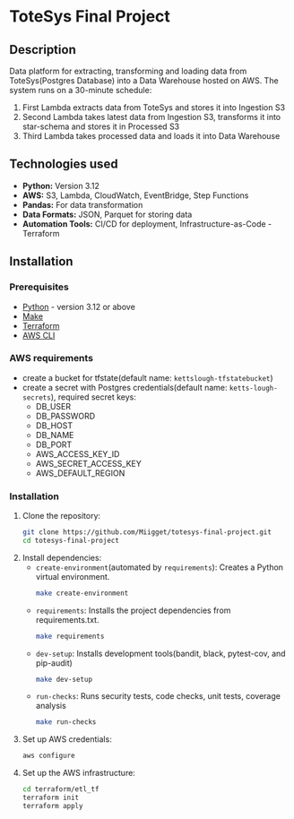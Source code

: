 # ToteSys Final Project

## Description
Data platform for extracting, transforming and loading data from ToteSys(Postgres Database) into a Data Warehouse hosted on AWS. The system runs on a 30-minute schedule:
1. First Lambda extracts data from ToteSys and stores it into Ingestion S3
2. Second Lambda takes latest data from Ingestion S3, transforms it into star-schema and stores it in Processed S3
3. Third Lambda takes processed data and loads it into Data Warehouse


## Technologies used
- **Python:** Version 3.12
- **AWS:** S3, Lambda, CloudWatch, EventBridge, Step Functions
- **Pandas:** For data transformation
- **Data Formats:** JSON, Parquet for storing data
- **Automation Tools:**  CI/CD for deployment, Infrastructure-as-Code - Terraform

## Installation

### Prerequisites
- [Python](https://www.python.org/downloads/) - version 3.12 or above
- [Make](https://www.gnu.org/software/make/)
- [Terraform](https://www.terraform.io/downloads.html)
- [AWS CLI](https://docs.aws.amazon.com/cli/latest/userguide/install-cliv2.html)

### AWS requirements
- create a bucket for tfstate(default name: `kettslough-tfstatebucket`)
- create a secret with Postgres credentials(default name: `ketts-lough-secrets`), required secret keys:
    - DB_USER
    - DB_PASSWORD
    - DB_HOST
    - DB_NAME
    - DB_PORT
    - AWS_ACCESS_KEY_ID
    - AWS_SECRET_ACCESS_KEY
    - AWS_DEFAULT_REGION

### Installation

1. Clone the repository:
   ```bash
   git clone https://github.com/Miigget/totesys-final-project.git
   cd totesys-final-project
2. Install dependencies:
    - `create-environment`(automated by `requirements`): Creates a Python virtual environment.
        ```bash
        make create-environment
    - `requirements`: Installs the project dependencies from requirements.txt.
        ```bash
        make requirements
    - `dev-setup`: Installs development tools(bandit, black, pytest-cov, and pip-audit)
        ```bash
        make dev-setup
    - `run-checks`: Runs security tests, code checks, unit tests, coverage analysis
        ```bash
        make run-checks
3. Set up AWS credentials:
    ```bash
    aws configure
4. Set up the AWS infrastructure:
    ```bash
    cd terraform/etl_tf
    terraform init
    terraform apply